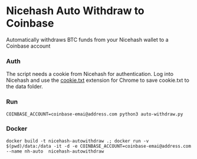 # Nicehash Auto Withdraw to Coinbase
Automatically withdraws BTC funds from your Nicehash wallet to a Coinbase account


### Auth
The script needs a cookie from Nicehash for authentication. Log into Nicehash and use the [cookie.txt](https://chrome.google.com/webstore/detail/cookiestxt/njabckikapfpffapmjgojcnbfjonfjfg?hl=en) extension for Chrome to save cookie.txt to the data folder.

### Run
	COINBASE_ACCOUNT=coinbase-emai@address.com python3 auto-withdraw.py
	
### Docker
	docker build -t nicehash-autowithdraw .; docker run -v $(pwd)/data:/data -it -d -e COINBASE_ACCOUNT=coinbase-emai@address.com --name nh-auto  nicehash-autowithdraw
